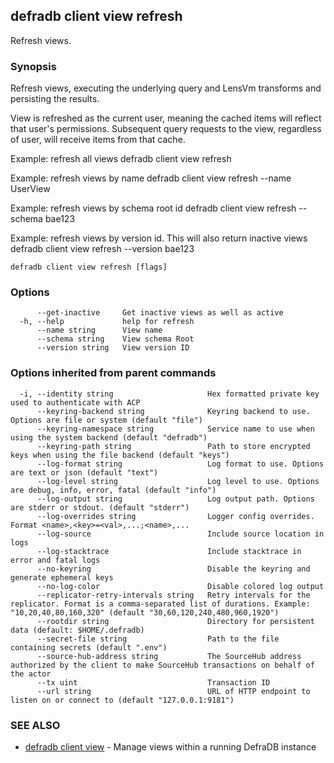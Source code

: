## defradb client view refresh

Refresh views.

### Synopsis

Refresh views, executing the underlying query and LensVm transforms and
persisting the results.

View is refreshed as the current user, meaning the cached items will reflect that user's
permissions. Subsequent query requests to the view, regardless of user, will receive
items from that cache.

Example: refresh all views
  defradb client view refresh

Example: refresh views by name
  defradb client view refresh --name UserView

Example: refresh views by schema root id
  defradb client view refresh --schema bae123

Example: refresh views by version id. This will also return inactive views
  defradb client view refresh --version bae123
		

```
defradb client view refresh [flags]
```

### Options

```
      --get-inactive     Get inactive views as well as active
  -h, --help             help for refresh
      --name string      View name
      --schema string    View schema Root
      --version string   View version ID
```

### Options inherited from parent commands

```
  -i, --identity string                     Hex formatted private key used to authenticate with ACP
      --keyring-backend string              Keyring backend to use. Options are file or system (default "file")
      --keyring-namespace string            Service name to use when using the system backend (default "defradb")
      --keyring-path string                 Path to store encrypted keys when using the file backend (default "keys")
      --log-format string                   Log format to use. Options are text or json (default "text")
      --log-level string                    Log level to use. Options are debug, info, error, fatal (default "info")
      --log-output string                   Log output path. Options are stderr or stdout. (default "stderr")
      --log-overrides string                Logger config overrides. Format <name>,<key>=<val>,...;<name>,...
      --log-source                          Include source location in logs
      --log-stacktrace                      Include stacktrace in error and fatal logs
      --no-keyring                          Disable the keyring and generate ephemeral keys
      --no-log-color                        Disable colored log output
      --replicator-retry-intervals string   Retry intervals for the replicator. Format is a comma-separated list of durations. Example: "10,20,40,80,160,320" (default "30,60,120,240,480,960,1920")
      --rootdir string                      Directory for persistent data (default: $HOME/.defradb)
      --secret-file string                  Path to the file containing secrets (default ".env")
      --source-hub-address string           The SourceHub address authorized by the client to make SourceHub transactions on behalf of the actor
      --tx uint                             Transaction ID
      --url string                          URL of HTTP endpoint to listen on or connect to (default "127.0.0.1:9181")
```

### SEE ALSO

* [defradb client view](defradb_client_view.md)	 - Manage views within a running DefraDB instance

